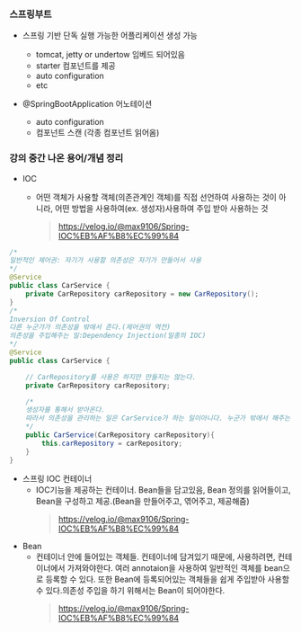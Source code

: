 ### 스프링부트

- 스프링 기반 단독 실행 가능한 어플리케이션 생성 가능

  - tomcat, jetty or undertow 임베드 되어있음
  - starter 컴포넌트를 제공
  - auto configuration
  - etc

- @SpringBootApplication 어노테이션
  - auto configuration
  - 컴포넌트 스캔 (각종 컴포넌트 읽어옴)

### 강의 중간 나온 용어/개념 정리

- IOC

  - 어떤 객체가 사용할 객체(의존관계인 객체)를 직접 선언하여 사용하는 것이 아니라, 어떤 방법을 사용하여(ex. 생성자)사용하여 주입 받아 사용하는 것
    > https://velog.io/@max9106/Spring-IOC%EB%AF%B8%EC%99%84

```java
/*
일반적인 제어권: 자기가 사용할 의존성은 자기가 만들어서 사용
*/
@Service
public class CarService {
	private CarRepository carRepository = new CarRepository();
}
/*
Inversion Of Control
다른 누군가가 의존성을 밖에서 준다.(제어권의 역전)
의존성을 주입해주는 일:Dependency Injection(일종의 IOC)
*/
@Service
public class CarService {

    // CarRepository를 사용은 하지만 만들지는 않는다.
	private CarRepository carRepository;

    /*
    생성자를 통해서 받아온다.
    따라서 의존성을 관리하는 일은 CarService가 하는 일이아니다. 누군가 밖에서 해주는 것이다.
    */
    public CarService(CarRepository carRepository){
    	this.carRepository = carRepository;
    }
}
```

- 스프링 IOC 컨테이너
  - IOC기능을 제공하는 컨테이너. Bean들을 담고있음, Bean 정의를 읽어들이고, Bean을 구성하고 제공.(Bean을 만들어주고, 엮어주고, 제공해줌)
    > https://velog.io/@max9106/Spring-IOC%EB%AF%B8%EC%99%84
- Bean
  - 컨테이너 안에 들어있는 객체들. 컨테이너에 담겨있기 때문에, 사용하려면, 컨테이너에서 가져와야한다. 여러 annotaion을 사용하여 일반적인 객체를 bean으로 등록할 수 있다. 또한 Bean에 등록되어있는 객체들을 쉽게 주입받아 사용할 수 있다.의존성 주입을 하기 위해서는 Bean이 되어야한다.
    > https://velog.io/@max9106/Spring-IOC%EB%AF%B8%EC%99%84
